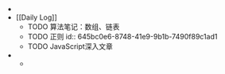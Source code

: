 -
- [[Daily Log]]
	- TODO 算法笔记：数组、链表
	- TODO 正则
	  id:: 645bc0e6-8748-41e9-9b1b-7490f89c1ad1
	- TODO JavaScript深入文章
-
	-